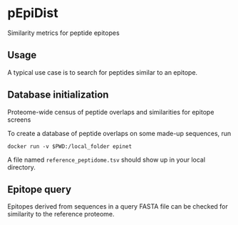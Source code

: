# pEpiDist

Similarity metrics for peptide epitopes

## Usage
A typical use case is to search for peptides similar to an epitope.

## Database initialization
Proteome-wide census of peptide overlaps and similarities for epitope screens

To create a database of peptide overlaps on some made-up sequences, run
```
docker run -v $PWD:/local_folder epinet
```

A file named `reference_peptidome.tsv` should show up in your local directory.


## Epitope query

Epitopes derived from sequences in a query FASTA file can be checked for similarity to the reference proteome.
